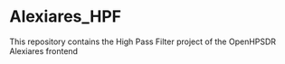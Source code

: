 # Alexiares_HPF
This repository contains the High Pass Filter project of the OpenHPSDR Alexiares frontend